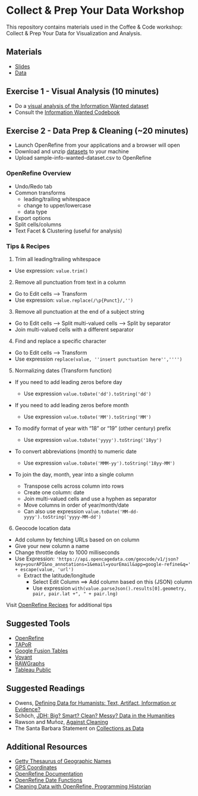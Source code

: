 # Collect & Prep Your Data Workshop

This repository contains materials used in the Coffee & Code workshop: Collect & Prep Your Data for Visualization and Analysis.

## Materials

- [Slides](/data-prep/data-workshop.pdf)
- [Data](/data-prep/data)

## Exercise 1 - Visual Analysis (10 minutes)

- Do a [visual analysis of the Information Wanted dataset](https://dataverse.harvard.edu/dataset.xhtml?persistentId=doi:10.7910/DVN/UNJU3N)
- Consult the [Information Wanted Codebook](/data-prep/info_wanted_codebook.odt)

## Exercise 2 - Data Prep & Cleaning (~20 minutes)

- Launch OpenRefine from your applications and a browser will open
- Download and unzip [datasets](/data-prep/data) to your machine
- Upload sample-info-wanted-dataset.csv to OpenRefine

### OpenRefine Overview 
  - Undo/Redo tab
  - Common transforms
	- leading/trailing whitespace
	- change to upper/lowercase
	- data type
  - Export options
  - Split cells/columns
  - Text Facet & Clustering (useful for analysis)

### Tips & Recipes
1. Trim all leading/trailing whitespace 
  - Use expression: `value.trim()`

2. Remove all punctuation from text in a column
  - Go to Edit cells —> Transform
  - Use expression: `value.replace(/\p{Punct}/,'')`

3. Remove all punctuation at the end of a subject string
  - Go to Edit cells —> Split multi-valued cells —> Split by separator
  - Join multi-valued cells with a different separator
 
4. Find and replace a specific character
  - Go to Edit cells —> Transform
  - Use expression `replace(value, ''insert punctuation here'','''')`

5. Normalizing dates (Transform function)
- If you need to add leading zeros before day
  - Use expression `value.toDate('dd').toString('dd')`
  
- If you need to add leading zeros before month
  - Use expression `value.toDate('MM').toString('MM')`
  
- To modify format of year with “18” or “19” (other century) prefix
  - Use expression `value.toDate('yyyy').toString('18yy')`
  
- To convert abbreviations (month) to numeric date
  - Use expression `value.toDate('MMM-yy').toString('18yy-MM')`
  
- To join the day, month, year into a single column
  - Transpose cells across column into rows
  - Create one column: date
  - Join multi-valued cells and use a hyphen as separator
  - Move columns in order of year/month/date
   - Can also use expression `value.toDate('MM-dd-yyyy').toString('yyyy-MM-dd')`

6. Geocode location data
- Add column by fetching URLs based on on column
- Give your new column a name
- Change throttle delay to 1000 milliseconds 
- Use Expression: 
`'https://api.opencagedata.com/geocode/v1/json?key=yourAPI&no_annotations=1&email=yourEmail&app=google-refine&q=' + escape(value, 'url')`
    - Extract the latitude/longitude
      - Select Edit Column ==> Add column based on this (JSON) column
      - Use expression `with(value.parseJson().results[0].geometry, pair, pair.lat +", " + pair.lng)`

Visit [OpenRefine Recipes](https://github.com/OpenRefine/OpenRefine/wiki/Recipes) for additional tips

## Suggested Tools
- [OpenRefine](http://openrefine.org/)
- [TAPoR](http://tapor.ca/home)
- [Google Fusion Tables](https://sites.google.com/site/fusiontablestalks/)
- [Voyant](https://voyant-tools.org/)
- [RAWGraphs](https://rawgraphs.io/)
- [Tableau Public](https://public.tableau.com/en-us/s/)

## Suggested Readings

- Owens, [Defining Data for Humanists: Text, Artifact, Information or Evidence?](http://journalofdigitalhumanities.org/1-1/defining-data-for-humanists-by-trevor-owens/)
- Schöch, [JDH: Big? Smart? Clean? Messy? Data in the Humanities](http://journalofdigitalhumanities.org/2-3/big-smart-clean-messy-data-in-the-humanities)
- Rawson and Muñoz, [Against Cleaning](http://curatingmenus.org/articles/against-cleaning)
- The Santa Barbara Statement on [Collections as Data](https://collectionsasdata.github.io/statement/)

## Additional Resources
- [Getty Thesaurus of Geographic Names](http://www.getty.edu/research/tools/vocabularies/tgn/)
- [GPS Coordinates](https://www.gps-coordinates.net/) 
- [OpenRefine Documentation](https://github.com/OpenRefine/OpenRefine/wiki/Documentation-For-Users)
- [OpenRefine Date Functions](https://github.com/OpenRefine/OpenRefine/wiki/GREL-Date-Functions )
- [Cleaning Data with OpenRefine, Programming Historian](http://programminghistorian.org/lessons/cleaning-data-with-openrefine)
